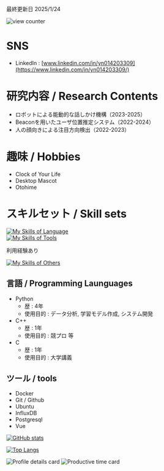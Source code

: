 最終更新日 2025/1/24

![view counter](https://komarev.com/ghpvc/?username=naka0519&color=blue)


# SNS
  - LinkedIn : [www.linkedin.com/in/yn014203309](https://www.linkedin.com/in/yn014203309/)

# 研究内容 / Research Contents
  - ロボットによる能動的な話しかけ機構（2023-2025）
  - Beaconを用いたユーザ位置推定システム（2022-2024）
  - 人の顔向きによる注目方向検出（2022-2023）

# 趣味 / Hobbies
  - Clock of Your Life
  - Desktop Mascot
  - Otohime

# スキルセット / Skill sets
[![My Skills of Language](https://skillicons.dev/icons?i=cpp,py)](https://skillicons.dev)  
[![My Skills of Tools](https://skillicons.dev/icons?i=anaconda,docker,git,github,vscode,mysql,postgres,ubuntu,raspberrypi,bash,vue)](https://skillicons.dev)  

利用経験あり

[![My Skills of Others](https://skillicons.dev/icons?i=c,java,latex,figma,notion,aws,azure)](https://skillicons.dev)  

## 言語 / Programming Launguages
  - Python
      - 歴 : 4年
      - 使用目的 : データ分析, 学習モデル作成, システム開発
  - C++
      - 歴 : 1年
      - 使用目的 : 競プロ 等
  - C
      - 歴 : 1年
      - 使用目的 : 大学講義

## ツール / tools
  - Docker
  - Git / Github
  - Ubuntu
  - InfluxDB
  - Postgresql
  - Vue



[![GitHub stats](https://github-readme-stats.vercel.app/api?username=naka0519&show=reviews,discussions_started,discussions_answered,prs_merged,prs_merged_percentage&show_icons=true&theme=dark&show_icons=true)](https://github.com/anuraghazra/github-readme-stats)

[![Top Langs](https://github-readme-stats.vercel.app/api/top-langs/?username=naka0519&size_weight=0.5&count_weight=0.5&layout=donut)](https://github.com/anuraghazra/github-readme-stats)

![Profile details card](http://github-profile-summary-cards.vercel.app/api/cards/profile-details?username=naka0519)
![Productive time card](http://github-profile-summary-cards.vercel.app/api/cards/productive-time?username=naka0519&utcOffset=+9)
